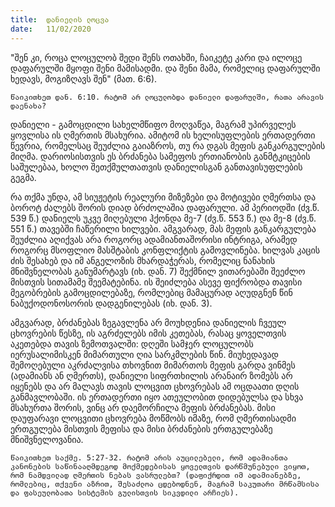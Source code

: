 ```yaml
---
title:  დანიელის ლოცვა
date:   11/02/2020
---
```


"შენ კი, როცა ლოცულობ შედი შენს ოთახში, ჩაიკეტე კარი და ილოცე დაფარულში მყოფი შენი მამისადმი. და შენი მამა, რომელიც დაფარულში ხედავს, მოგიზღავს შენ" (მათ. 6:6).

`წაიკითხეთ დან. 6:10. რატომ არ ლოცულობდა დანიელი დაფარულში, რათა არავის დაენახა?`

დანიელი - გამოცდილი სახელმწიფო მოღვაწეა, მაგრამ უპირველეს ყოვლისა ის ღმერთის მსახურია. ამიტომ ის ხელისუფლების ერთადერთი წევრია, რომელსაც შეუძლია გაიაზროს, თუ რა დგას მეფის განკარგულების მიღმა. დარიოსისთვის ეს ბრძანება სამეფოს ერთიანობის განმტკიცების საშულებაა, ხოლო შეთქმულთათვის დანიელისგან განთავისუფლების გეგმა.

რა თქმა უნდა, ამ სიუჟეტის რეალური მიზეზები და მოტივები ღმერთსა და ბოროტ ძალებს შორის დიად ბრძოლაშია დაფარული. ამ პერიოდში (ძვ.წ. 539 წ.) დანიელს უკვე მიღებული ჰქონდა მე-7 (ძვ.წ. 553 წ.) და მე-8 (ძვ.წ. 551 წ.) თავებში ჩაწერილი ხილვები. ამგვარად, მას მეფის განკარგულება შეუძლია აღიქვას არა როგორც ადამიანთაშორისი ინტრიგა, არამედ როგორც მსოფლიო მასშტაბის კონფლიქტის გამოვლინება. ხილვას კაცის ძის შესახებ და იმ ანგელოზის მხარდაჭერას, რომელიც ნანახის მნიშვნელობას განუმარტავს (იხ. დან. 7) შექმნილ ვითარებაში შეეძლო მისთვის სითამამე შეემატებინა. ის შეიძლება ასევე ფიქრობდა თავისი მეგობრების გამოცდილებაზე, რომლებიც მამაცურად აღუდგნენ წინ ნაბუქოდონოსორის დადგენილებას (იხ. დან. 3).

ამგვარად, ბრძანებას ზეგავლენა არ მოუხდენია დანიელის ჩვეულ ცხოვრების წესზე, ის აგრძელებს იმის კეთებას, რასაც ყოველთვის აკეთებდა თავის ზემოთვალში: დღეში სამჯერ ლოცულობს იერუსალიმისკენ მიმართული ღია სარკმლების წინ. მიუხედავად შემოღებული აკრძალვისა თხოვნით მიმართოს მეფის გარდა ვინმეს (ადამიანს ან ღმერთს), დანიელი სიფრთხილის არანაირ ზომებს არ იყენებს და არ მალავს თავის ლოცვით ცხოვრებას ამ ოცდაათი დღის განმავლობაში. ის ერთადერთი იყო ათეულობით დიდებულსა და სხვა მსახურთა შორის, ვინც არ დაემორჩილა მეფის ბრძანებას. მისი დაუფარავი ლოცვითი ცხოვრება მოწმობს იმაზე, რომ ღმერთისადმი ერთგულება მისთვის მეფისა და მისი ბრძანების ერთგულებაზე მნიშვნელოვანია.

`წაიკითხეთ საქმე. 5:27-32. რატომ არის აუცილებელი, რომ ადამიანთა კანონების საწინააღმდეგოდ მოქმედებისას ყოველთვის დარწმუნებული ვიყოთ, რომ ნამდვილად ღმერთის ნებას ვასრულებთ? (დაფიქრდით იმ ადამიანებზე, რომლებიც, თქვენი აზრით, შესაძლოა ცდებოდნენ, მაგრამ საკუთარი მრწამსისა და ფასეულობათა სისტემის გულისთვის სიკვდილი არჩიეს).`
